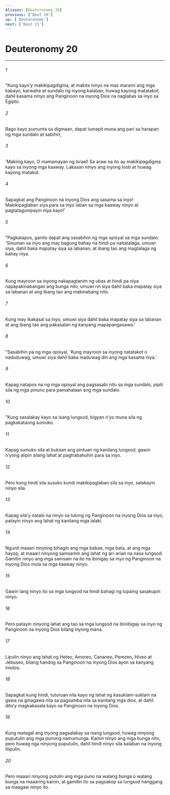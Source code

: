 ```yaml
---
Aliases: [Deuteronomy 20]
previous: ['Deut 19']
up: ['Deuteronomy']
next: ['Deut 21']
---
```

# Deuteronomy 20

***

###### 1
"Kung kayoʼy makikipagdigma, at makita ninyo na mas marami ang mga kabayo, karwahe at sundalo ng inyong kalaban, huwag kayong matatakot, dahil kasama ninyo ang Panginoon na inyong Dios na naglabas sa inyo sa Egipto. 

###### 2
Bago kayo pumunta sa digmaan, dapat lumapit muna ang pari sa harapan ng mga sundalo at sabihin, 

###### 3
'Makinig kayo, O mamamayan ng Israel! Sa araw na ito ay makikipagdigma kayo sa inyong mga kaaway. Lakasan ninyo ang inyong loob at huwag kayong matakot. 

###### 4
Sapagkat ang Panginoon na inyong Dios ang sasama sa inyo! Makikipaglaban siya para sa inyo laban sa mga kaaway ninyo at pagtatagumpayin niya kayo!' 

###### 5
"Pagkatapos, ganito dapat ang sasabihin ng mga opisyal sa mga sundalo: 'Sinuman sa inyo ang may bagong bahay na hindi pa naitatalaga, umuwi siya, dahil baka mapatay siya sa labanan, at ibang tao ang magtalaga ng bahay niya. 

###### 6
Kung mayroon sa inyong nakapagtanim ng ubas at hindi pa niya napapakinabangan ang bunga nito, umuwi rin siya dahil baka mapatay siya sa labanan at ang ibang tao ang makinabang nito. 

###### 7
Kung may ikakasal sa inyo, umuwi siya dahil baka mapatay siya sa labanan at ang ibang tao ang pakasalan ng kanyang mapapangasawa.' 

###### 8
"Sasabihin pa ng mga opisyal, 'Kung mayroon sa inyong natatakot o naduduwag, umuwi siya dahil baka maduwag din ang mga kasama niya.' 

###### 9
Kapag natapos na ng mga opisyal ang pagsasabi nito sa mga sundalo, pipili sila ng mga pinuno para pamahalaan ang mga sundalo. 

###### 10
"Kung sasalakay kayo sa isang lungsod, bigyan nʼyo muna sila ng pagkakataong sumuko. 

###### 11
Kapag sumuko sila at buksan ang pintuan ng kanilang lungsod, gawin nʼyong alipin silang lahat at pagtrabahuhin para sa inyo. 

###### 12
Pero kung hindi sila susuko kundi makikipaglaban sila sa inyo, salakayin ninyo sila. 

###### 13
Kapag silaʼy natalo na ninyo sa tulong ng Panginoon na inyong Dios sa inyo, patayin ninyo ang lahat ng kanilang mga lalaki. 

###### 14
Ngunit maaari ninyong bihagin ang mga babae, mga bata, at ang mga hayop, at maaari ninyong samsamin ang lahat ng ari-arian na nasa lungsod. Gamitin ninyo ang mga samsam na ito na ibinigay sa inyo ng Panginoon na inyong Dios mula sa mga kaaway ninyo. 

###### 15
Gawin lang ninyo ito sa mga lungsod na hindi bahagi ng lupaing sasakupin ninyo. 

###### 16
Pero patayin ninyong lahat ang tao sa mga lungsod na ibinibigay sa inyo ng Panginoon na inyong Dios bilang inyong mana. 

###### 17
Lipulin ninyo ang lahat ng Heteo, Amoreo, Cananeo, Perezeo, Hiveo at Jebuseo, bilang handog sa Panginoon na inyong Dios ayon sa kanyang iniutos. 

###### 18
Sapagkat kung hindi, tuturuan nila kayo ng lahat ng kasuklam-suklam na gawa na ginagawa nila sa pagsamba nila sa kanilang mga dios, at dahil ditoʼy magkakasala kayo sa Panginoon na inyong Dios. 

###### 19
Kung matagal ang inyong pagsalakay sa isang lungsod, huwag ninyong puputulin ang mga punong namumunga. Kainin ninyo ang mga bunga nito, pero huwag nga ninyong puputulin, dahil hindi ninyo sila kalaban na inyong lilipulin. 

###### 20
Pero maaari ninyong putulin ang mga puno na walang bunga o walang bunga na maaaring kainin, at gamitin ito sa pagsakop sa lungsod hanggang sa maagaw ninyo ito.

